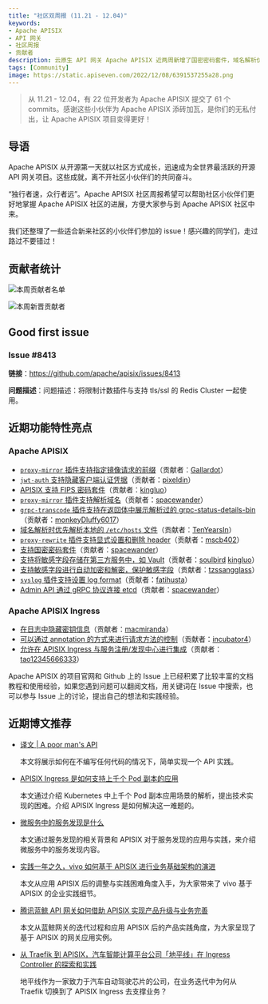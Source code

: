 ```yaml
---
title: "社区双周报 (11.21 - 12.04)"
keywords: 
- Apache APISIX
- API 网关
- 社区周报
- 贡献者
description: 云原生 API 网关 Apache APISIX 近两周新增了国密密码套件，域名解析优化，Admin API 通过 gRPC 协议链接 ectd 等新功能。
tags: [Community]
image: https://static.apiseven.com/2022/12/08/6391537255a28.png
---
```


> 从 11.21 - 12.04，有 22 位开发者为 Apache APISIX 提交了 61 个 commits。感谢这些小伙伴为 Apache APISIX 添砖加瓦，是你们的无私付出，让 Apache APISIX 项目变得更好！

<!--truncate-->

## 导语

Apache APISIX 从开源第一天就以社区方式成长，迅速成为全世界最活跃的开源 API 网关项目。这些成就，离不开社区小伙伴们的共同奋斗。

“独行者速，众行者远”。Apache APISIX 社区周报希望可以帮助社区小伙伴们更好地掌握 Apache APISIX 社区的进展，方便大家参与到 Apache APISIX 社区中来。

我们还整理了一些适合新来社区的小伙伴们参加的 issue！感兴趣的同学们，走过路过不要错过！

## 贡献者统计

![本周贡献者名单](https://static.apiseven.com/2022/12/08/639153c8987d9.png)

![本周新晋贡献者](https://static.apiseven.com/2022/12/08/639153c959ebe.png)

## Good first issue

### Issue #8413

**链接**：https://github.com/apache/apisix/issues/8413

**问题描述**：问题描述：将限制计数插件与支持 tls/ssl 的 Redis Cluster 一起使用。

## 近期功能特性亮点

### Apache APISIX

- [`proxy-mirror` 插件支持指定镜像请求的前缀](https://github.com/apache/apisix/pull/8261)（贡献者：[Gallardot](https://github.com/Gallardot)）
- [`jwt-auth` 支持隐藏客户端认证凭据](https://github.com/apache/apisix/pull/8206)（贡献者：[pixeldin](https://github.com/pixeldin)）
- [APISIX 支持 FIPS 密码套件](https://github.com/apache/apisix/pull/8298)（贡献者：[kingluo](https://github.com/kingluo)）
- [`proxy-mirror` 插件支持解析域名](https://github.com/apache/apisix/pull/8356)（贡献者：[spacewander](https://github.com/spacewander)）
- [`grpc-transcode` 插件支持在返回体中展示解析过的 grpc-status-details-bin](https://github.com/apache/apisix/pull/7639)（贡献者：[monkeyDluffy6017](https://github.com/monkeyDluffy6017)）
- [域名解析时优先解析本地的 `/etc/hosts` 文件](https://github.com/apache/apisix/pull/8270)（贡献者：[TenYearsIn](https://github.com/TenYearsIn)）
- [`proxy-rewrite` 插件支持显式设置和删除 header](https://github.com/apache/apisix/pull/8336)（贡献者：[mscb402](https://github.com/mscb402)）
- [支持国密密码套件](https://github.com/apache/apisix/pull/8389)（贡献者：[spacewander](https://github.com/spacewander)）
- [支持将敏感字段存储在第三方服务中，如 Vault](https://github.com/apache/apisix/pull/8390)（贡献者：[soulbird](https://github.com/soulbird) [kingluo](https://github.com/kingluo)）
- [支持敏感字段进行自动加密和解密，保护敏感字段](https://github.com/apache/apisix/pull/8403)（贡献者：[tzssangglass](https://github.com/tzssangglass)）
- [`syslog` 插件支持设置 log format](https://github.com/apache/apisix/pull/8279)（贡献者：[fatihusta](https://github.com/fatihusta)）
- [Admin API 通过 gRPC 协议连接 etcd](https://github.com/apache/apisix/pull/8411)（贡献者：[spacewander](https://github.com/spacewander)）

### Apache APISIX Ingress

- [在日志中隐藏密钥信息](https://github.com/apache/apisix-ingress-controller/pull/1480)（贡献者：[macmiranda](https://github.com/macmiranda)）
- [可以通过 annotation 的方式来进行请求方法的控制](https://github.com/apache/apisix-ingress-controller/pull/1471)（贡献者：[incubator4](https://github.com/incubator4)）
- [允许在 APISIX Ingress 与服务注册/发现中心进行集成](https://github.com/apache/apisix-ingress-controller/pull/1465)（贡献者：[tao12345666333](https://github.com/tao12345666333)）

Apache APISIX 的项目官网和 Github 上的 Issue 上已经积累了比较丰富的文档教程和使用经验，如果您遇到问题可以翻阅文档，用关键词在 Issue 中搜索，也可以参与 Issue 上的讨论，提出自己的想法和实践经验。

## 近期博文推荐

- [译文 | A poor man's API](https://apisix.apache.org/zh/blog/2022/12/a-poor-man%E2%80%98s-api/)

    本文将展示如何在不编写任何代码的情况下，简单实现一个 API 实践。

- [APISIX Ingress 是如何支持上千个 Pod 副本的应用](https://apisix.apache.org/zh/blog/2022/11/25/how-apisix-support-1000-pods/)

    本文通过介绍 Kubernetes 中上千个 Pod 副本应用场景的解析，提出技术实现的困难。介绍 APISIX Ingress 是如何解决这一难题的。

- [微服务中的服务发现是什么](https://apisix.apache.org/zh/blog/2022/11/10/what-is-service-in-microservice-discovery/)

    本文通过服务发现的相关背景和 APISIX 对于服务发现的应用与实践，来介绍微服务中的服务发现内容。

- [实践一年之久，vivo 如何基于 APISIX 进行业务基础架构的演进](https://apisix.apache.org/zh/blog/2022/11/13/vivo-with-apache-apisix/)

    本文从应用 APISIX 后的调整与实践困难角度入手，为大家带来了 vivo 基于 APISIX 的企业实践细节。

- [腾讯蓝鲸 API 网关如何借助 APISIX 实现产品升级与业务完善](https://apisix.apache.org/zh/blog/2022/11/05/tencent-blueking-with-apisix/)

    本文从蓝鲸网关的迭代过程和应用 APISIX 后的产品实践角度，为大家呈现了基于 APISIX 的网关应用实例。

- [从 Traefik 到 APISIX，汽车智能计算平台公司「地平线」在 Ingress Controller 的探索和实践](https://apisix.apache.org/zh/blog/2022/10/28/apisix-ingress-with-horizon-ai/)

    地平线作为一家致力于汽车自动驾驶芯片的公司，在业务迭代中为何从 Traefik 切换到了 APISIX Ingress 去支撑业务？
